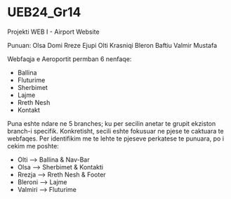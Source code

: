 # UEB24_Gr14
Projekti WEB I - Airport Website

Punuan:
Olsa Domi
Rreze Ejupi
Olti Krasniqi
Bleron Baftiu
Valmir Mustafa

Webfaqja e Aeroportit permban 6 nenfaqe:
  - Ballina
  - Fluturime
  - Sherbimet
  - Lajme
  - Rreth Nesh
  - Kontakt

Puna eshte ndare ne 5 branches; ku per secilin anetar te grupit ekziston branch-i specifik.
Konkretisht, secili eshte fokusuar ne pjese te caktuara te webfaqes. Per identifikim me te lehte te pjeseve perkatese te punuara, po i cekim me poshte:
  - Olti --> Ballina & Nav-Bar
  - Olsa --> Sherbimet & Kontakti
  - Rrezja --> Rreth Nesh & Footer
  - Bleroni --> Lajme
  - Valmiri --> Fluturime
